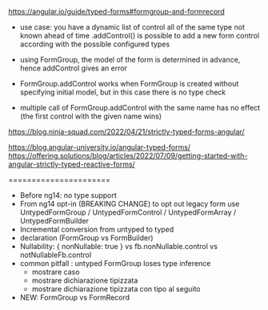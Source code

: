 https://angular.io/guide/typed-forms#formgroup-and-formrecord
- use case: you have a dynamic list of control all of the same type not known ahead of time .addControl() is possible to add a new form control according with the possible configured types

- using FormGroup, the model of the form is determined in advance, hence addControl gives an error

- FormGroup.addControl works when FormGroup is created without specifying initial model, but in this case there is no type check

- multiple call of FormGroup.addControl with the same name has no effect (the first control with the given name wins)




https://blog.ninja-squad.com/2022/04/21/strictly-typed-forms-angular/



https://blog.angular-university.io/angular-typed-forms/
https://offering.solutions/blog/articles/2022/07/09/getting-started-with-angular-strictly-typed-reactive-forms/




======================

- Before ng14: no type support
- From ng14 opt-in (BREAKING CHANGE)
    to opt out legacy form use UntypedFormGroup / UntypedFormControl / UntypedFormArray / UntypedFormBuilder
- Incremental conversion from untyped to typed
- declaration (FormGroup vs FormBuilder)
- Nullability: { nonNullable: true } vs fb.nonNullable.control vs notNullableFb.control
- common pitfall : untyped FormGroup loses type inference
    - mostrare caso
    - mostrare dichiarazione tipizzata
    - mostrare dichiarazione tipizzata con tipo al seguito
- NEW: FormGroup vs FormRecord

